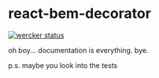 # react-bem-decorator
[![wercker status](https://app.wercker.com/status/cc96f715d7f37a90c4303c8a25545acc/s/master "wercker status")](https://app.wercker.com/project/bykey/cc96f715d7f37a90c4303c8a25545acc)

oh boy... documentation is everything. bye.

p.s. maybe you look into the tests
